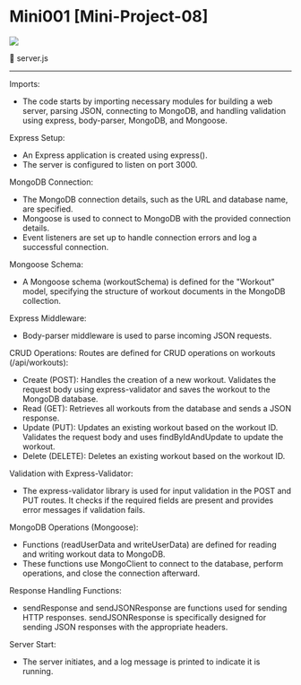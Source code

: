 # Mini001 [Mini-Project-08]
<a href="https://codeclimate.com/github/Sukhmandeep04/Mini001/maintainability"><img src="https://api.codeclimate.com/v1/badges/eba87c50ea47e43824f1/maintainability" /></a>

📘 server.js
________________________
Imports:
- The code starts by importing necessary modules for building a web server, parsing JSON, connecting to MongoDB, and handling validation using express, body-parser, MongoDB, and Mongoose.

Express Setup:
- An Express application is created using express().
- The server is configured to listen on port 3000.

MongoDB Connection:
- The MongoDB connection details, such as the URL and database name, are specified.
- Mongoose is used to connect to MongoDB with the provided connection details.
- Event listeners are set up to handle connection errors and log a successful connection.

Mongoose Schema:
- A Mongoose schema (workoutSchema) is defined for the "Workout" model, specifying the structure of workout documents in the MongoDB collection.

Express Middleware:
- Body-parser middleware is used to parse incoming JSON requests.

CRUD Operations:
Routes are defined for CRUD operations on workouts (/api/workouts):
- Create (POST): Handles the creation of a new workout. Validates the request body using express-validator and saves the workout to the MongoDB database.
- Read (GET): Retrieves all workouts from the database and sends a JSON response.
- Update (PUT): Updates an existing workout based on the workout ID. Validates the request body and uses findByIdAndUpdate to update the workout.
- Delete (DELETE): Deletes an existing workout based on the workout ID.

Validation with Express-Validator:
- The express-validator library is used for input validation in the POST and PUT routes. It checks if the required fields are present and provides error messages if validation fails.

MongoDB Operations (Mongoose):
- Functions (readUserData and writeUserData) are defined for reading and writing workout data to MongoDB.
- These functions use MongoClient to connect to the database, perform operations, and close the connection afterward.

Response Handling Functions:
- sendResponse and sendJSONResponse are functions used for sending HTTP responses. sendJSONResponse is specifically designed for sending JSON responses with the appropriate headers.

Server Start:
- The server initiates, and a log message is printed to indicate it is running.
